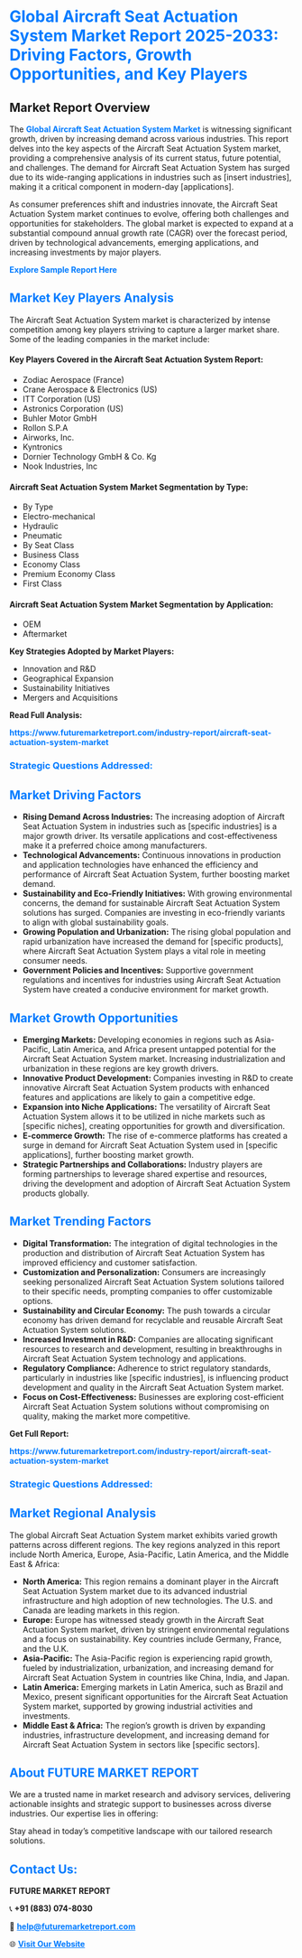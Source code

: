 <h1 style="color: #007BFF;">Global Aircraft Seat Actuation System Market Report 2025-2033: Driving Factors, Growth Opportunities, and Key Players</h1>

<section id="overview">
<h2>Market Report Overview</h2>
<p>The <a href="https://www.futuremarketreport.com/industry-report/aircraft-seat-actuation-system-market" style="color: #007BFF; text-decoration: none;"><strong>Global Aircraft Seat Actuation System Market</strong></a> is witnessing significant growth, driven by increasing demand across various industries. This report delves into the key aspects of the Aircraft Seat Actuation System market, providing a comprehensive analysis of its current status, future potential, and challenges. The demand for Aircraft Seat Actuation System has surged due to its wide-ranging applications in industries such as [insert industries], making it a critical component in modern-day [applications].</p>
<p>As consumer preferences shift and industries innovate, the Aircraft Seat Actuation System market continues to evolve, offering both challenges and opportunities for stakeholders. The global market is expected to expand at a substantial compound annual growth rate (CAGR) over the forecast period, driven by technological advancements, emerging applications, and increasing investments by major players.</p>
</section>

<section id="overview">
<p><a href="https://www.futuremarketreport.com/request-sample/reportId=103305" style="color: #007BFF; text-decoration: none;"><strong>Explore Sample Report Here</strong></a></p>
</section>

<section id="key-players">
<h2 style="color: #007BFF;">Market Key Players Analysis</h2>
<p>The Aircraft Seat Actuation System market is characterized by intense competition among key players striving to capture a larger market share. Some of the leading companies in the market include:</p>
<h4>Key Players Covered in the Aircraft Seat Actuation System Report:</h4>
<ul><li>Zodiac Aerospace (France)</li><li>Crane Aerospace &amp; Electronics (US)</li><li>ITT Corporation (US)</li><li>Astronics Corporation (US)</li><li>Buhler Motor GmbH</li><li>Rollon S.P.A</li><li>Airworks, Inc.</li><li>Kyntronics</li><li>Dornier Technology GmbH &amp; Co. Kg</li><li>Nook Industries, Inc</li></ul>
<h4>Aircraft Seat Actuation System Market Segmentation by Type:</h4>
<ul><li>By Type</li><li>Electro-mechanical</li><li>Hydraulic</li><li>Pneumatic</li><li>By Seat Class</li><li>Business Class</li><li>Economy Class</li><li>Premium Economy Class</li><li>First Class</li></ul>

<h4>Aircraft Seat Actuation System Market Segmentation by Application:</h4>
<ul><li>OEM</li><li>Aftermarket</li></ul>
<p><strong>Key Strategies Adopted by Market Players:</strong></p>
<ul>
<li>Innovation and R&D</li>
<li>Geographical Expansion</li>
<li>Sustainability Initiatives</li>
<li>Mergers and Acquisitions</li>
</ul>
</section>

<section>
<p><strong>Read Full Analysis: </strong></p><a href="https://www.futuremarketreport.com/industry-report/aircraft-seat-actuation-system-market" style="color: #007BFF; text-decoration: none;"><strong>https://www.futuremarketreport.com/industry-report/aircraft-seat-actuation-system-market</strong></a>
<h3 style="color: #007BFF;">Strategic Questions Addressed:</h3>
</section>

<section id="driving-factors">
<h2 style="color: #007BFF;">Market Driving Factors</h2>
<ul>
<li><strong>Rising Demand Across Industries:</strong> The increasing adoption of Aircraft Seat Actuation System in industries such as [specific industries] is a major growth driver. Its versatile applications and cost-effectiveness make it a preferred choice among manufacturers.</li>
<li><strong>Technological Advancements:</strong> Continuous innovations in production and application technologies have enhanced the efficiency and performance of Aircraft Seat Actuation System, further boosting market demand.</li>
<li><strong>Sustainability and Eco-Friendly Initiatives:</strong> With growing environmental concerns, the demand for sustainable Aircraft Seat Actuation System solutions has surged. Companies are investing in eco-friendly variants to align with global sustainability goals.</li>
<li><strong>Growing Population and Urbanization:</strong> The rising global population and rapid urbanization have increased the demand for [specific products], where Aircraft Seat Actuation System plays a vital role in meeting consumer needs.</li>
<li><strong>Government Policies and Incentives:</strong> Supportive government regulations and incentives for industries using Aircraft Seat Actuation System have created a conducive environment for market growth.</li>
</ul>
</section>

<section id="growth-opportunities">
<h2 style="color: #007BFF;">Market Growth Opportunities</h2>
<ul>
<li><strong>Emerging Markets:</strong> Developing economies in regions such as Asia-Pacific, Latin America, and Africa present untapped potential for the Aircraft Seat Actuation System market. Increasing industrialization and urbanization in these regions are key growth drivers.</li>
<li><strong>Innovative Product Development:</strong> Companies investing in R&D to create innovative Aircraft Seat Actuation System products with enhanced features and applications are likely to gain a competitive edge.</li>
<li><strong>Expansion into Niche Applications:</strong> The versatility of Aircraft Seat Actuation System allows it to be utilized in niche markets such as [specific niches], creating opportunities for growth and diversification.</li>
<li><strong>E-commerce Growth:</strong> The rise of e-commerce platforms has created a surge in demand for Aircraft Seat Actuation System used in [specific applications], further boosting market growth.</li>
<li><strong>Strategic Partnerships and Collaborations:</strong> Industry players are forming partnerships to leverage shared expertise and resources, driving the development and adoption of Aircraft Seat Actuation System products globally.</li>
</ul>
</section>

<section id="trending-factors">
<h2 style="color: #007BFF;">Market Trending Factors</h2>
<ul>
<li><strong>Digital Transformation:</strong> The integration of digital technologies in the production and distribution of Aircraft Seat Actuation System has improved efficiency and customer satisfaction.</li>
<li><strong>Customization and Personalization:</strong> Consumers are increasingly seeking personalized Aircraft Seat Actuation System solutions tailored to their specific needs, prompting companies to offer customizable options.</li>
<li><strong>Sustainability and Circular Economy:</strong> The push towards a circular economy has driven demand for recyclable and reusable Aircraft Seat Actuation System solutions.</li>
<li><strong>Increased Investment in R&D:</strong> Companies are allocating significant resources to research and development, resulting in breakthroughs in Aircraft Seat Actuation System technology and applications.</li>
<li><strong>Regulatory Compliance:</strong> Adherence to strict regulatory standards, particularly in industries like [specific industries], is influencing product development and quality in the Aircraft Seat Actuation System market.</li>
<li><strong>Focus on Cost-Effectiveness:</strong> Businesses are exploring cost-efficient Aircraft Seat Actuation System solutions without compromising on quality, making the market more competitive.</li>
</ul>
</section>

<section>
<p><strong>Get Full Report: </strong></p><a href="https://www.futuremarketreport.com/industry-report/aircraft-seat-actuation-system-market" style="color: #007BFF; text-decoration: none;"><strong>https://www.futuremarketreport.com/industry-report/aircraft-seat-actuation-system-market</strong></a>
<h3 style="color: #007BFF;">Strategic Questions Addressed:</h3>
</section>


<section id="regional-analysis">
<h2 style="color: #007BFF;">Market Regional Analysis</h2>
<p>The global Aircraft Seat Actuation System market exhibits varied growth patterns across different regions. The key regions analyzed in this report include North America, Europe, Asia-Pacific, Latin America, and the Middle East & Africa:</p>
<ul>
<li><strong>North America:</strong> This region remains a dominant player in the Aircraft Seat Actuation System market due to its advanced industrial infrastructure and high adoption of new technologies. The U.S. and Canada are leading markets in this region.</li>
<li><strong>Europe:</strong> Europe has witnessed steady growth in the Aircraft Seat Actuation System market, driven by stringent environmental regulations and a focus on sustainability. Key countries include Germany, France, and the U.K.</li>
<li><strong>Asia-Pacific:</strong> The Asia-Pacific region is experiencing rapid growth, fueled by industrialization, urbanization, and increasing demand for Aircraft Seat Actuation System in countries like China, India, and Japan.</li>
<li><strong>Latin America:</strong> Emerging markets in Latin America, such as Brazil and Mexico, present significant opportunities for the Aircraft Seat Actuation System market, supported by growing industrial activities and investments.</li>
<li><strong>Middle East & Africa:</strong> The region’s growth is driven by expanding industries, infrastructure development, and increasing demand for Aircraft Seat Actuation System in sectors like [specific sectors].</li>
</ul>
</section>

<footer>
<h2 style="color: #007BFF;">About FUTURE MARKET REPORT</h2>
<p>We are a trusted name in market research and advisory services, delivering actionable insights and strategic support to businesses across diverse industries. Our expertise lies in offering:</p>

<p>Stay ahead in today’s competitive landscape with our tailored research solutions.</p>

<h2 style="color: #007BFF;">Contact Us:</h2>
<p><strong>FUTURE MARKET REPORT</strong></p>
<p>📞 <strong>+91 (883) 074-8030</strong></p>
<p>📧 <strong><a href="mailto:help@futuremarketreport.com" style="color: #007BFF;">help@futuremarketreport.com</a></strong></p>
<p>🌐 <strong><a href="https://www.futuremarketreport.com/" style="color: #007BFF;">Visit Our Website</a></strong></p>
</footer>